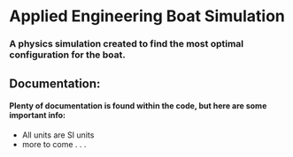 # Applied Engineering Boat Simulation

### A physics simulation created to find the most optimal configuration for the boat.

## Documentation:
#### Plenty of documentation is found within the code, but here are some important info:
- All units are SI units
- more to come . . .
